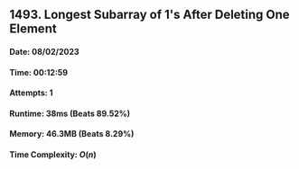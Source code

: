 ## 1493. Longest Subarray of 1's After Deleting One Element

#### Date: 08/02/2023

#### Time: 00:12:59

#### Attempts: 1

#### Runtime: 38ms (Beats 89.52%)

#### Memory: 46.3MB (Beats 8.29%)

#### Time Complexity: $O(n)$